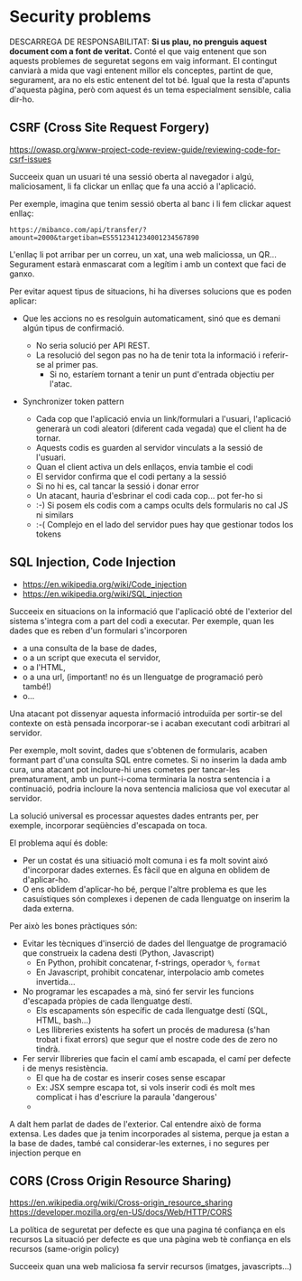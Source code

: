 # Security problems

DESCARREGA DE RESPONSABILITAT:
**Si us plau, no prenguis aquest document com a font de veritat.**
Conté el que vaig entenent que son aquests problemes de seguretat segons em vaig informant.
El contingut canviarà a mida que vagi entenent millor els conceptes,
partint de que, segurament, ara no els estic entenent del tot bé.
Igual que la resta d'apunts d'aquesta pàgina,
però com aquest és un tema especialment sensible, calia dir-ho.

## CSRF (Cross Site Request Forgery)

https://owasp.org/www-project-code-review-guide/reviewing-code-for-csrf-issues

Succeeix quan un usuari té una sessió oberta al navegador
i algú, maliciosament, li fa clickar un enllaç que fa una acció a l'aplicació.

Per exemple, imagina que tenim sessió oberta al banc i li fem clickar aquest enllaç:
```
https://mibanco.com/api/transfer/?amount=2000&targetiban=ES5512341234001234567890
```

L'enllaç li pot arribar per un correu, un xat, una web maliciossa, un QR...
Segurament estarà enmascarat com a legítim i amb un context que faci de ganxo.

Per evitar aquest tipus de situacions,
hi ha diverses solucions que es poden aplicar:

- Que les accions no es resolguin automaticament, sinó que es demani algún tipus de confirmació.
	- No seria solució per API REST.
	- La resolució del segon pas no ha de tenir tota la informació i referir-se al primer pas.
		- Si no, estaríem tornant a tenir un punt d'entrada objectiu per l'atac.

- Synchronizer token pattern
	- Cada cop que l'aplicació envia un link/formulari a l'usuari,
		l'aplicació generarà un codi aleatori (diferent cada vegada)
		que el client ha de tornar.
	- Aquests codis es guarden al servidor vinculats a la sessió de l'usuari.
	- Quan el client activa un dels enllaços, envia tambie el codi
	- El servidor confirma que el codi pertany a la sessió
	- Si no hi es, cal tancar la sessió i donar error
	- Un atacant, hauria d'esbrinar el codi cada cop... pot fer-ho si
	- :-) Si posem els codis com a camps ocults dels formularis no cal JS ni similars
	- :-( Complejo en el lado del servidor pues hay que gestionar todos los tokens


## SQL Injection, Code Injection

- https://en.wikipedia.org/wiki/Code_injection
- https://en.wikipedia.org/wiki/SQL_injection


Succeeix en situacions on la informació que l'aplicació obté de l'exterior del sistema
s'integra com a part del codi a executar.
Per exemple, quan les dades que es reben d'un formulari s'incorporen

- a una consulta de la base de dades,
- o a un script que executa el servidor,
- o a l'HTML,
- o a una url, (important! no és un llenguatge de programació però també!)
- o...

Una atacant pot dissenyar aquesta informació introduïda
per sortir-se del contexte on està pensada incorporar-se
i acaban executant codi arbitrari al servidor.

Per exemple, molt sovint, dades que s'obtenen de formularis, acaben formant part
d'una consulta SQL entre cometes.
Si no inserim la dada amb cura,
una atacant pot incloure-hi unes cometes per tancar-les prematurament,
amb un punt-i-coma terminaria la nostra sentencia i a continuació,
podria incloure la nova sentencia maliciosa que vol executar al servidor.

La solució universal es processar aquestes dades entrants per, per exemple, incorporar seqüències d'escapada on toca.

El problema aquí és doble:

- Per un costat és una sitiuació molt comuna i es fa molt sovint aixó d'incorporar dades externes. És fàcil que en alguna en oblidem de d'aplicar-ho.
- O ens oblidem d'aplicar-ho bé, perque l'altre problema es que les casuístiques són complexes i depenen de cada llenguatge on inserim la dada externa.

Per això les bones pràctiques són:

- Evitar les tècniques d'inserció de dades del llenguatge de programació que construeix la cadena desti (Python, Javascript)
	- En Python, prohibit concatenar, f-strings, operador `%`, `format`
	- En Javascript, prohibit concatenar, interpolacio amb cometes invertida...
- No programar les escapades a mà, sinó fer servir les funcions d'escapada pròpies de cada llenguatge destí.
	- Els escapaments són específic de cada llenguatge destí (SQL, HTML, bash...)
	- Les llibreries existents ha sofert un procés de maduresa (s'han trobat i fixat errors) que segur que el nostre code des de zero no tindrà.
- Fer servir llibreries que facin el camí amb escapada, el camí per defecte i de menys resistència.
	- El que ha de costar es inserir coses sense escapar
	- Ex: JSX sempre escapa tot, si vols inserir codi és molt mes complicat i has d'escriure la paraula 'dangerous'
	- 

A dalt hem parlat de dades de l'exterior.
Cal entendre això de forma extensa.
Les dades que ja  tenim incorporades al sistema, perque ja estan a la base de dades,
també cal considerar-les externes, i no segures per injection perque en 


## CORS (Cross Origin Resource Sharing)

https://en.wikipedia.org/wiki/Cross-origin_resource_sharing
https://developer.mozilla.org/en-US/docs/Web/HTTP/CORS

La política de seguretat per defecte es que una pagina té confiança en els recursos 
La situació per defecte es que una pàgina web tè confiança en els recursos
(same-origin policy)

Succeeix quan una web maliciosa fa servir recursos (imatges, javascripts...) 









